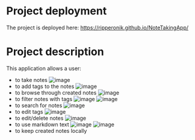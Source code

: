 # Project deployment
The project is deployed here: https://ripperonik.github.io/NoteTakingApp/ 
# Project description
This application allows a user: 
- to take notes
![image](https://user-images.githubusercontent.com/55228345/221376520-f7ed4e1d-b048-43bc-97f0-41a33143b856.png)
- to add tags to the notes
![image](https://user-images.githubusercontent.com/55228345/221376551-6cc32f4c-3c81-4de7-863b-e62e4f8dffb4.png)
- to browse through created notes
![image](https://user-images.githubusercontent.com/55228345/221377068-52f34772-a936-4bb7-9ad0-fc0f10781291.png)
- to filter notes with tags
![image](https://user-images.githubusercontent.com/55228345/221377073-46cee86d-370b-4120-a426-b1e4e897793e.png)
![image](https://user-images.githubusercontent.com/55228345/221377080-78274096-221a-4b11-9ce3-1e22ed170d76.png)
- to search for notes 
![image](https://user-images.githubusercontent.com/55228345/221377099-40cec67b-ea16-48b6-8085-57b5ad1169d0.png)
- to edit tags 
![image](https://user-images.githubusercontent.com/55228345/221377103-cffb1d89-780e-4756-97b7-65b94f6843c0.png)
- to edit/delete notes
![image](https://user-images.githubusercontent.com/55228345/221376717-adaf13c8-bb83-4397-b09a-53f39d530bdf.png)
- to use markdown text 
![image](https://user-images.githubusercontent.com/55228345/221376756-e26dfb0b-1ac6-49b2-a79a-8df2634ac3e8.png)
![image](https://user-images.githubusercontent.com/55228345/221376761-6aeea4e2-cde8-470b-b909-8a3d8869c740.png)
- to keep created notes locally 
